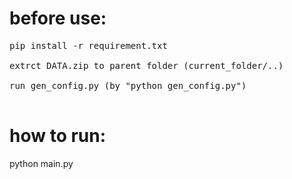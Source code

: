 # before use:<br>
<pre>
pip install -r requirement.txt<br> 
extrct DATA.zip to parent folder (current_folder/..)<br>
run gen_config.py (by "python gen_config.py")<br>
</pre>
# how to run:<br>
python main.py<br>
